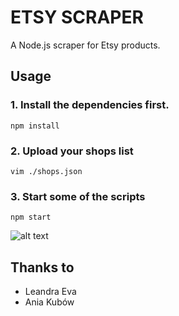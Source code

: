 # ETSY SCRAPER

A Node.js scraper for Etsy products.

## Usage

### 1. Install the dependencies first.

`npm install`

### 2. Upload your shops list

`vim ./shops.json`

### 3. Start some of the scripts

`npm start`

![alt text](https://i.etsystatic.com/31214011/r/il/7b1734/3262859836/il_794xN.3262859836_6ncy.jpg "Pants")

## Thanks to

- Leandra Eva
- Ania Kubów 
